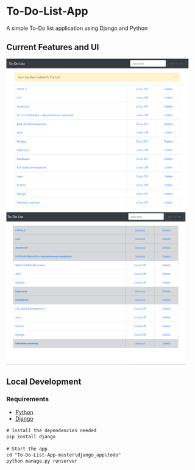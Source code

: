 # To-Do-List-App
A simple To-Do list application using Django and Python

## Current Features and UI

<img src="images/Image1.PNG" weight="200" height="400">    <img src="images/Image3.PNG" weight="200" height="400">


## Local Development
### Requirements
 - [Python](https://www.python.org/downloads/)
 - [Django](https://www.djangoproject.com/)

```
# Install the dependencies needed
pip install django

# Start the app
cd "To-Do-List-App-master\django_app\todo" 
python manage.py runserver

```
